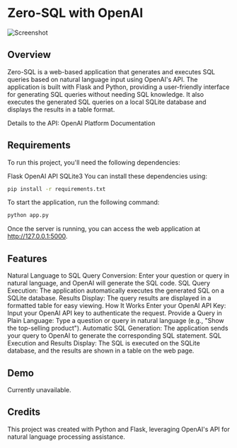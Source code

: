 # Zero-SQL with OpenAI

![Screenshot]()

## Overview
Zero-SQL is a web-based application that generates and executes SQL queries based on natural language input using OpenAI's API. The application is built with Flask and Python, providing a user-friendly interface for generating SQL queries without needing SQL knowledge. It also executes the generated SQL queries on a local SQLite database and displays the results in a table format.

Details to the API: OpenAI Platform Documentation

## Requirements
To run this project, you'll need the following dependencies:

Flask
OpenAI API
SQLite3
You can install these dependencies using:

```bash
pip install -r requirements.txt
```


To start the application, run the following command:

```bash
python app.py
```

Once the server is running, you can access the web application at http://127.0.0.1:5000.

## Features
Natural Language to SQL Query Conversion: Enter your question or query in natural language, and OpenAI will generate the SQL code.
SQL Query Execution: The application automatically executes the generated SQL on a SQLite database.
Results Display: The query results are displayed in a formatted table for easy viewing.
How It Works
Enter your OpenAI API Key: Input your OpenAI API key to authenticate the request.
Provide a Query in Plain Language: Type a question or query in natural language (e.g., "Show the top-selling product").
Automatic SQL Generation: The application sends your query to OpenAI to generate the corresponding SQL statement.
SQL Execution and Results Display: The SQL is executed on the SQLite database, and the results are shown in a table on the web page.

## Demo
Currently unavailable.

## Credits
This project was created with Python and Flask, leveraging OpenAI's API for natural language processing assistance.

